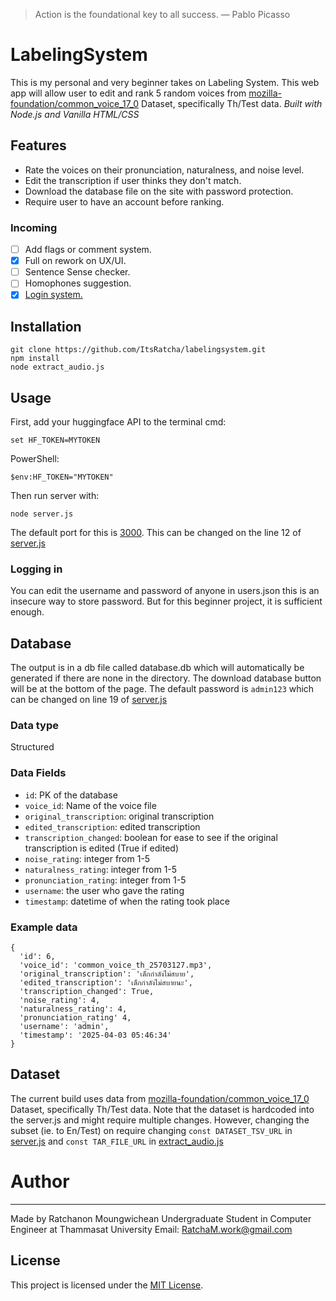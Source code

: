 >Action is the foundational key to all success.
> — Pablo Picasso
# LabelingSystem
This is my personal and very beginner takes on Labeling System. This web app will allow user to edit and rank 5 random voices from [mozilla-foundation/common_voice_17_0](huggingface.co/datasets/mozilla-foundation/common_voice_17_0) Dataset, specifically Th/Test data.
*Built with Node.js and Vanilla HTML/CSS*

## Features
- Rate the voices on their pronunciation, naturalness, and noise level.
- Edit the transcription if user thinks they don't match.
- Download the database file on the site with password protection.
- Require user to have an account before ranking.
### Incoming
- [ ] Add flags or comment system.
- [x] Full on rework on UX/UI.
- [ ] Sentence Sense checker.
- [ ] Homophones suggestion.
- [x] [Login system.](#logging-in)

## Installation
```
git clone https://github.com/ItsRatcha/labelingsystem.git
npm install
node extract_audio.js
```

## Usage
First, add your huggingface API to the terminal
cmd:
```
set HF_TOKEN=MYTOKEN
```
PowerShell:
```
$env:HF_TOKEN="MYTOKEN"
```
Then run server with:
```
node server.js
```
The default port for this is [3000](http://localhost:3000). This can be changed on the line 12 of [server.js](server.js)

### Logging in
You can edit the username and password of anyone in users.json this is an insecure way to store password. But for this beginner project, it is sufficient enough.

## Database
The output is in a db file called database.db which will automatically be generated if there are none in the directory. The download database button will be at the bottom of the page. The default password is `admin123` which can be changed on line 19 of [server.js](server.js)
### Data type
Structured
### Data Fields
- `id`: PK of the database
- `voice_id`: Name of the voice file
- `original_transcription`: original transcription
- `edited_transcription`: edited transcription
- `transcription_changed`: boolean for ease to see if the original transcription is edited (True if edited)
- `noise_rating`: integer from 1-5
- `naturalness_rating`: integer from 1-5
- `pronunciation_rating`: integer from 1-5
- `username`: the user who gave the rating
- `timestamp`: datetime of when the rating took place
### Example data
```
{
  'id': 6,
  'voice_id': 'common_voice_th_25703127.mp3',
  'original_transcription': 'เด็กกำลังไม่สบาย',
  'edited_transcription': 'เด็กกำลังไม่สบายนะ',
  'transcription_changed': True,
  'noise_rating': 4,
  'naturalness_rating': 4,
  'pronunciation_rating' 4,
  'username': 'admin',
  'timestamp': '2025-04-03 05:46:34'
}
```

## Dataset
The current build uses data from [mozilla-foundation/common_voice_17_0](https://huggingface.co/datasets/mozilla-foundation/common_voice_17_0) Dataset, specifically Th/Test data. Note that the dataset is hardcoded into the server.js and might require multiple changes. However, changing the subset (ie. to En/Test) on require changing `const DATASET_TSV_URL` in [server.js](server.js) and `const TAR_FILE_URL` in [extract_audio.js](extract_audio.js)

# Author
---
Made by Ratchanon Moungwichean
Undergraduate Student in Computer Engineer at Thammasat University
Email: RatchaM.work@gmail.com

## License
This project is licensed under the [MIT License](LICENSE).
